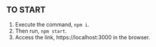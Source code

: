 ## TO START
1. Execute the command, `npm i`.
2. Then run, `npm start`.
3. Access the link, https://localhost:3000 in the browser.